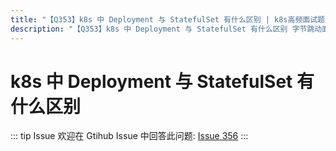 ```yaml
---
title: "【Q353】k8s 中 Deployment 与 StatefulSet 有什么区别 | k8s高频面试题"
description: "【Q353】k8s 中 Deployment 与 StatefulSet 有什么区别 字节跳动面试题、阿里腾讯面试题、美团小米面试题。"
---
```


# k8s 中 Deployment 与 StatefulSet 有什么区别

::: tip Issue
欢迎在 Gtihub Issue 中回答此问题: [Issue 356](https://github.com/shfshanyue/Daily-Question/issues/356)
:::
